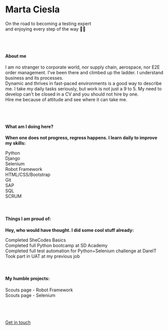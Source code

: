 <!DOCTYPE html>
<html lang="en">
<head>
    <meta charset="UTF-8">
    <link href="https://cdn.jsdelivr.net/npm/bootstrap@5.0.2/dist/css/bootstrap.min.css" rel="stylesheet" integrity="sha384-EVSTQN3/azprG1Anm3QDgpJLIm9Nao0Yz1ztcQTwFspd3yD65VohhpuuCOmLASjC" crossorigin="anonymous">
    <link rel="stylesheet"
          href="https://fonts.googleapis.com/css?family=Tangerine">

</head>
<body>

<br>
<br>
<div>
    <div style="center"><h1>Marta Ciesla</h1></div>
    <p>On the road to becoming a testing expert<br>
        and enjoying every step of the way 👩‍💻</p>
    <br>
    <br>
    <div>
    <h4>About me</h4>
        <p>I am no stranger to corporate world, nor supply chain, aerospace, nor E2E order management. I've been there and climbed up the ladder. I understand business and its processes.<br>
        Dynamic and thrives in fast-paced environments is a good way to describe me. I take my daily tasks seriously, but work is not just a 9 to 5. My need to develop can't be closed in a CV and you should not hire by one. <br>Hire me because of attitude and see where it can take me.</p>
    </div>
    <br>
    <br>
    <div>
        <h4>What am I doing here?</h4>
        <p><b>When one does not progress, regress happens. I learn daily to improve my skills:</b></p>
        <div class="container">
          <div class="row">
            <div class="col">Python</div>
          </div>
          <div class="row">
            <div class="col">Django</div>
          </div>
          <div class="row">
            <div class="col">Selenium</div>
          </div>
          <div class="row">
            <div class="col">Robot Framework</div>
          </div>
          <div class="row">
            <div class="col">HTML/CSS/Bootstrap</div>
          </div>
          <div class="row">
            <div class="col">Git</div>
          </div>
          <div class="row">
            <div class="col">SAP</div>
          </div>
          <div class="row">
            <div class="col">SQL</div>
          </div>
          <div class="row">
            <div class="col">SCRUM</div>
          </div>
        </div>
    </div>
    <br>
    <div>
        <br>
        <h4>Things I am proud of:</h4>
        <p><b>Hey, who would have thought. I did some cool stuff already:</b></p>
        <div class="container">
          <div class="row">
            <div class="col">Completed SheCodes Basics</div>
          </div>
          <div class="row">
            <div class="col">Completed full Python bootcamp at SD Academy</div>
          </div>
          <div class="row">
            <div class="col">Completed full test automation for Python+Selenium challenge at DareIT</div>
          </div>
          <div class="row">
            <div class="col">Took part in UAT at my previous job</div>
          </div>
        </div>
    </div>
    <br>
    <div>
        <br>
        <h4>My humble projects:</h4>
        <div class="container">
          <div class="row">
            <div class="col">Scouts page - Robot Framework</div>
          </div>
          <div class="row">
            <div class="col">Scouts page - Selenium</div>
          </div>
        </div>
    </div>
        <br>
        <br>
        <br>
        <br>
        <div><a href = "https://www.linkedin.com/in/marta-ciesla-1a773b50/">Get in touch</a></div>
        <br>
        <br>
        <br>
    </div>
</body>
</html>